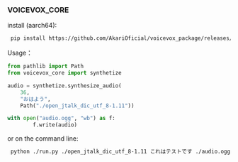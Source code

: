 ### VOICEVOX_CORE

install (aarch64):
```sh
 pip install https://github.com/AkariOficial/voicevox_package/releases/download/voicevox_core-0.14.1/voicevox_core-0.14.1+cpu.tar.gz
```

Usage：
```python
from pathlib import Path
from voicevox_core import synthetize

audio = synthetize.synthesize_audio(
    36,
    "おはよう",
    Path("./open_jtalk_dic_utf_8-1.11"))

with open("audio.ogg", "wb") as f:
        f.write(audio)
```

or on the command line:
```sh
 python ./run.py ./open_jtalk_dic_utf_8-1.11 これはテストです ./audio.ogg
```
